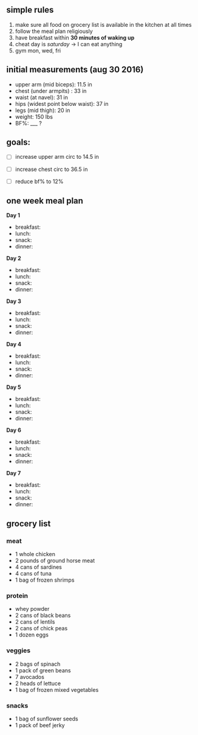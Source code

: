 ## simple rules
1. make sure all food on grocery list is available in the kitchen at all times
2. follow the meal plan religiously
3. have breakfast within **30 minutes of waking up**
4. cheat day is *saturday* -> I can eat anything
5. gym mon, wed, fri

## initial measurements (aug 30 2016)
- upper arm (mid biceps): 11.5 in
- chest (under armpits) : 33 in
- waist (at navel): 31 in
- hips (widest point below waist): 37 in
- legs (mid thigh): 20 in
- weight: 150 lbs
- BF%: ___ ?

## goals: 
- [ ] increase upper arm circ to 14.5 in
- [ ] increase chest circ to 36.5 in 
- [ ] reduce bf% to 12%


## one week meal plan

**Day 1**
- breakfast:
- lunch:
- snack:
- dinner:

**Day 2**
- breakfast:
- lunch:
- snack:
- dinner:

**Day 3**
- breakfast:
- lunch:
- snack:
- dinner:

**Day 4**
- breakfast:
- lunch:
- snack:
- dinner:

**Day 5**
- breakfast:
- lunch:
- snack:
- dinner:

**Day 6**
- breakfast:
- lunch:
- snack:
- dinner:

**Day 7**
- breakfast:
- lunch:
- snack:
- dinner:

## grocery list

### meat
- 1 whole chicken
- 2 pounds of ground horse meat
- 4 cans of sardines
- 4 cans of tuna
- 1 bag of frozen shrimps

### protein
- whey powder
- 2 cans of black beans
- 2 cans of lentils
- 2 cans of chick peas
- 1 dozen eggs

### veggies
- 2 bags of spinach
- 1 pack of green beans
- 7 avocados
- 2 heads of lettuce
- 1 bag of frozen mixed vegetables

### snacks
- 1 bag of sunflower seeds
- 1 pack of beef jerky
